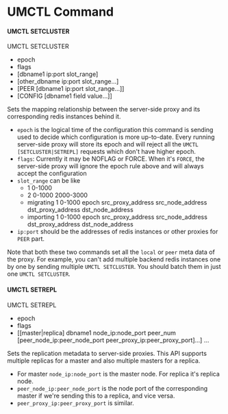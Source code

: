 # UMCTL Command
#### UMCTL SETCLUSTER
UMCTL SETCLUSTER
- epoch
- flags
- [dbname1 ip:port slot_range]
- [other_dbname ip:port slot_range...]
- [PEER [dbname1 ip:port slot_range...]]
- [CONFIG [dbname1 field value...]]

Sets the mapping relationship between the server-side proxy and its corresponding redis instances behind it.

- `epoch` is the logical time of the configuration this command is sending used to decide which configuration is more up-to-date.
Every running server-side proxy will store its epoch and will reject all the `UMCTL [SETCLUSTER|SETREPL]` requests which don't have higher epoch.
- `flags`: Currently it may be NOFLAG or FORCE. When it's `FORCE`, the server-side proxy will ignore the epoch rule above and will always accept the configuration
- `slot_range` can be like
    - 1 0-1000
    - 2 0-1000 2000-3000
    - migrating 1 0-1000 epoch src_proxy_address src_node_address dst_proxy_address dst_node_address
    - importing 1 0-1000 epoch src_proxy_address src_node_address dst_proxy_address dst_node_address
- `ip:port` should be the addresses of redis instances or other proxies for `PEER` part.

Note that both these two commands set all the `local` or `peer` meta data of the proxy.
For example, you can't add multiple backend redis instances one by one by sending multiple `UMCTL SETCLUSTER`.
You should batch them in just one `UMCTL SETCLUSTER`.

#### UMCTL SETREPL
UMCTL SETREPL
- epoch
- flags
- [[master|replica] dbname1 node_ip:node_port peer_num [peer_node_ip:peer_node_port peer_proxy_ip:peer_proxy_port]...] ...

Sets the replication metadata to server-side proxies. This API supports multiple replicas for a master and also multiple masters for a replica.

- For master `node_ip:node_port` is the master node. For replica it's replica node.
- `peer_node_ip:peer_node_port` is the node port of the corresponding master if we're sending this to a replica, and vice versa.
- `peer_proxy_ip:peer_proxy_port` is similar.